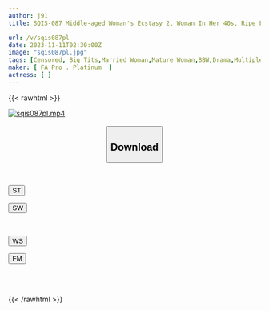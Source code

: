 ```yaml
---
author: j91
title: SQIS-087 Middle-aged Woman's Ecstasy 2, Woman In Her 40s, Ripe For Sex

url: /v/sqis087pl
date: 2023-11-11T02:30:00Z
image: "sqis087pl.jpg"
tags: [Censored, Big Tits,Married Woman,Mature Woman,BBW,Drama,Multiple Story	]
maker: [ FA Pro . Platinum  ]
actress: [ ]
---
```



{{< rawhtml >}}

<div class="video" data-videoid="ZXjyla2vYvUqDbj">
    <a href="javascript:;">
        <img src="https://my.j91.asia/v/sqis087pl/sqis087pl.jpg" width="WIDTH" height="HEIGHT" alt="sqis087pl.mp4" loading="lazy">
    </a>
</div>

<script type="text/javascript" src="https://j91.asia/asset/on-demand-st.js"></script>

<br>
  <link rel="stylesheet" href="https://j91.asia/asset/bs5.css">
  
  <center>
  <button class="btn btn-primary" type="button" data-bs-toggle="collapse" data-bs-target=".multi-collapse" aria-expanded="false" aria-controls="multiCollapseExample1 multiCollapseExample2"><h2>Download</h2></button></center>
</p>
<div class="row">
  <div class="col">
    <div class="collapse multi-collapse" id="multiCollapseExample1">
      <div class="card card-body">
	      	      <br>
<div class="buttons">  
<p><a href="https://streamtape.to/v/ZXjyla2vYvUqDbj" target="_blank"><button class="btn-hover color-3"><i class="fa fa-download"></i> ST</button></a></p>
<p><a href="https://sfastwish.com/9tlpvsayl56z" target="_blank"><button class="btn-hover color-2"><i class="fa fa-download"></i> SW</button></a></p></div>
    </div>
  </div>
</div>
  <div class="col">
    <div class="collapse multi-collapse" id="multiCollapseExample2">
      <div class="card card-body">
	      <br>
<div class="buttons">
<p><a href="javascript:;" target="_blank"><button class="btn-hover color-9"><i class="fa fa-download"></i> WS</button></a></p>
<p><a href="javascript:;" target="_blank"><button class="btn-hover color-8"><i class="fa fa-download"></i> FM</button></a></p></div>
<br><br>
      </div>
    </div>
  </div>
</div>

{{< /rawhtml >}}
